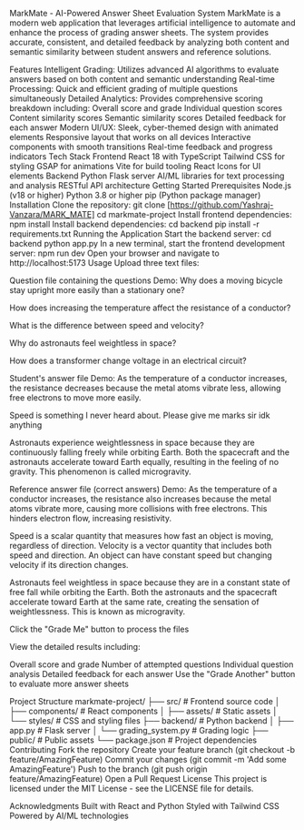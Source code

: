 MarkMate - AI-Powered Answer Sheet Evaluation System
MarkMate is a modern web application that leverages artificial intelligence to automate and enhance the process of grading answer sheets. The system provides accurate, consistent, and detailed feedback by analyzing both content and semantic similarity between student answers and reference solutions.

Features
Intelligent Grading: Utilizes advanced AI algorithms to evaluate answers based on both content and semantic understanding
Real-time Processing: Quick and efficient grading of multiple questions simultaneously
Detailed Analytics: Provides comprehensive scoring breakdown including:
Overall score and grade
Individual question scores
Content similarity scores
Semantic similarity scores
Detailed feedback for each answer
Modern UI/UX:
Sleek, cyber-themed design with animated elements
Responsive layout that works on all devices
Interactive components with smooth transitions
Real-time feedback and progress indicators
Tech Stack
Frontend
React 18 with TypeScript
Tailwind CSS for styling
GSAP for animations
Vite for build tooling
React Icons for UI elements
Backend
Python Flask server
AI/ML libraries for text processing and analysis
RESTful API architecture
Getting Started
Prerequisites
Node.js (v18 or higher)
Python 3.8 or higher
pip (Python package manager)
Installation
Clone the repository:
git clone [https://github.com/Yashraj-Vanzara/MARK_MATE]
cd markmate-project
Install frontend dependencies:
npm install
Install backend dependencies:
cd backend
pip install -r requirements.txt
Running the Application
Start the backend server:
cd backend
python app.py
In a new terminal, start the frontend development server:
npm run dev
Open your browser and navigate to http://localhost:5173
Usage
Upload three text files:

Question file containing the questions
Demo:
Why does a moving bicycle stay upright more easily than a stationary one?

How does increasing the temperature affect the resistance of a conductor?

What is the difference between speed and velocity?

Why do astronauts feel weightless in space?

How does a transformer change voltage in an electrical circuit?

Student's answer file
Demo:
As the temperature of a conductor increases, the resistance decreases because the metal atoms vibrate less, allowing free electrons to move more easily.

Speed is something I never heard about. Please give me marks sir idk anything

Astronauts experience weightlessness in space because they are continuously falling freely while orbiting Earth. Both the spacecraft and the astronauts accelerate toward Earth equally, resulting in the feeling of no gravity. This phenomenon is called microgravity.

Reference answer file (correct answers)
Demo:
As the temperature of a conductor increases, the resistance also increases because the metal atoms vibrate more, causing more collisions with free electrons. This hinders electron flow, increasing resistivity.

Speed is a scalar quantity that measures how fast an object is moving, regardless of direction. Velocity is a vector quantity that includes both speed and direction. An object can have constant speed but changing velocity if its direction changes.

Astronauts feel weightless in space because they are in a constant state of free fall while orbiting the Earth. Both the astronauts and the spacecraft accelerate toward Earth at the same rate, creating the sensation of weightlessness. This is known as microgravity.

Click the "Grade Me" button to process the files

View the detailed results including:

Overall score and grade
Number of attempted questions
Individual question analysis
Detailed feedback for each answer
Use the "Grade Another" button to evaluate more answer sheets

Project Structure
markmate-project/
├── src/                    # Frontend source code
│   ├── components/         # React components
│   ├── assets/            # Static assets
│   └── styles/            # CSS and styling files
├── backend/               # Python backend
│   ├── app.py            # Flask server
│   └── grading_system.py # Grading logic
├── public/               # Public assets
└── package.json          # Project dependencies
Contributing
Fork the repository
Create your feature branch (git checkout -b feature/AmazingFeature)
Commit your changes (git commit -m 'Add some AmazingFeature')
Push to the branch (git push origin feature/AmazingFeature)
Open a Pull Request
License
This project is licensed under the MIT License - see the LICENSE file for details.

Acknowledgments
Built with React and Python
Styled with Tailwind CSS
Powered by AI/ML technologies
